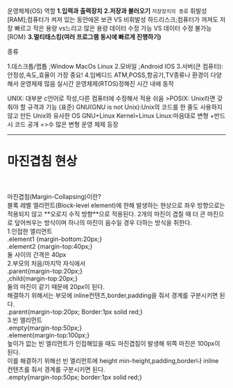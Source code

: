 운영체제(OS)
역할
__1.입력과 출력장치__
__2.저장과 불러오기__
`저장장치의 종류`
휘발성[RAM];컴퓨터가 켜져 있는 동안에몬 보관 VS 비휘발성 하드리스크;컴퓨터가 꺼져도 저장
빠르고 작은 용량 vs느리고 많은 용량 데이터 수정 가능 VS 데이터 수정 불가능[ROM}
__3.멀티태스킹(여러 프로그램 동시에 빠르게 진행하기)__

종류

1.데스크톱/랩톱 ;Window MacOs Linux
2.모바일 ;Android IOS
3.서버(큰 컴퓨터): 안정성,속도,효율이 가장 중요!
4.임베디드 ATM,POSS,항공기,TV종류나 환경이 다양해서 운영체제 많음 실시간 운영체제(RTOS)정해진 시간 내에 동작

UNIX: 대부분 c언어로 작성,다른 컴퓨터에 수정해서 적용 쉬움 >POSIX: Unix라면 갖춰야 할 규격과 기능 (표준) GNU(GNU is not Unix):Unix의 코드를 한 줄도 사용하지 않고 만든 Unix와 유사한 OS
GNU+Linux Kernel=Linux
Linux:마음대로 변형 +반드시 코드 공개 =>수 많은 변형 운영 체제 등장
********
<h1>마진겹침 현상</h1><br><br>
마진겹침(Margin-Collapsing)이란?<br> 블록 레벨 엘리먼트(Block-level element)에 한해 발생하는 현상으로 좌우 방향으로는 적용되지 않고 **오로지 수직 방향**으로 적용된다.
2개의 마진이 겹칠 때 더 큰 마진으로 덮어씌우는 방식이며 하나의 마진이 음수일 경우 더하는 방식을 취한다.<br>
1.인접한 엘리먼트<br>
.element1 {margin-bottom:20px;}<br>
.element2 {margin-top:40px;}<br>
둘 사이의 간격은 40px
<br>
2.부모의 처음/마지막 자식에서<br>
.parent{margin-top:20px;}<br>
,child{margin-top:20px;}<br>
둘의 마진이 같기 때문에 20px이 된다.<br> 해결하기 위해서는 부모에 inline컨텐츠,border,padding을 줘서 경계를 구분시키면 된다.<br>
 .parent{margin-top:20px;
Border:1px solid red;}
<br>
3.빈 엘리먼트<br>
.empty{margin-top:50px;}<br>
.element{margin-top:100px;}<br>
높이가 없는 빈 엘리먼트가 인접해있을 때도 마진겹침이 발생해 위쪽 마진은 100px이 된다. <br>이를 해결하기 위해선 빈 엘리먼트에 height min-height,padding,border나 inline 컨텐츠를 줘서 경계를 구분시키면 된다.<br>
.empty{margin-top:50px;
border:1px solid red;}
